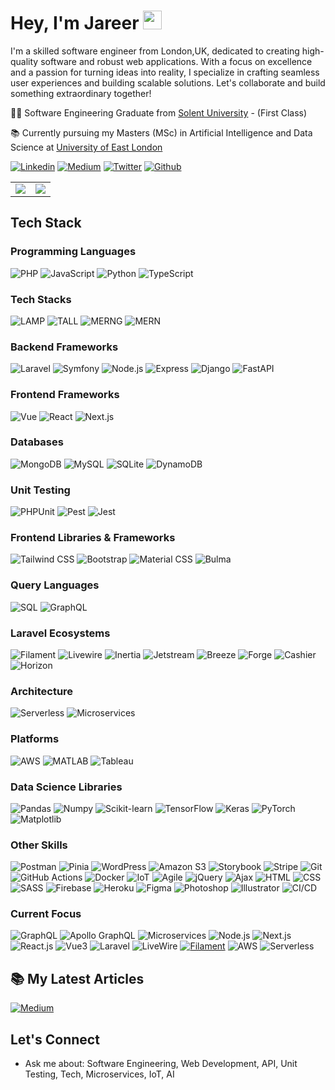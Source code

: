 # Hey, I'm Jareer <img src="https://media.giphy.com/media/QssGEmpkyEOhBCb7e1/giphy.gif" width="30">

I'm a skilled software engineer from London,UK, dedicated to creating high-quality software and robust web applications. With a focus on excellence and a passion for turning ideas into reality, I specialize in crafting seamless user experiences and building scalable solutions. Let's collaborate and build something extraordinary together!

👨‍🎓 Software Engineering Graduate from [Solent University](https://www.solent.ac.uk/courses/undergraduate/software-engineering-bsc) - (First Class)

📚 Currently pursuing my Masters (MSc) in Artificial Intelligence and Data Science at [University of East London](https://uel.ac.uk/postgraduate/courses/msc-ai-data-science)

<p>
  <a href="https://www.linkedin.com/in/jareer-zeenam/" target="_blank"><img alt="Linkedin" src="https://img.shields.io/badge/LinkedIn-0077B5?style=for-the-badge&logo=linkedin&logoColor=white"/></a>
  <a href="https://medium.com/@jareerzeenam" target="_blank"><img alt="Medium" src="https://img.shields.io/badge/Medium-12100E?style=for-the-badge&logo=medium&logoColor=white"/></a>
  <a href="https://twitter.com/Jareer28" target="_blank"><img alt="Twitter" src="https://img.shields.io/badge/twitter-%231DA1F2.svg?&style=for-the-badge&logo=twitter&logoColor=white"/></a>
  <a href="https://github.com/jareerzeenam" target="_blank"><img alt="Github" src="https://img.shields.io/badge/GitHub-%2312100E.svg?&style=for-the-badge&logo=Github&logoColor=white"/></a>
</p>

<table>
  <tr>
    <td>
      <img src="https://github-readme-stats.vercel.app/api/top-langs/?username=jareerzeenam&layout=compact&theme=github_dark&bg_color=0d1117&v=2&langs_count=10"/>
    </td>
    <td>
      <img src="https://github-readme-stats.vercel.app/api?username=jareerzeenam&rank_icon=github&show_icons=true&theme=github_dark&bg_color=0d1117&v=2&hide=issues&show=prs_merged,prs_merged_percentage"/>
    </td>
  </tr>
</table>


## Tech Stack
### Programming Languages
![PHP](https://img.shields.io/badge/-PHP-777BB4?style=flat&logo=php&logoColor=white)
![JavaScript](https://img.shields.io/badge/-JavaScript-F7DF1E?style=flat&logo=javascript&logoColor=black)
![Python](https://img.shields.io/badge/-Python-3776AB?style=flat&logo=python&logoColor=white)
![TypeScript](https://img.shields.io/badge/-TypeScript-007ACC?style=flat&logo=typescript&logoColor=white)


### Tech Stacks
![LAMP](https://img.shields.io/badge/-LAMP-FCC624?style=flat)
![TALL](https://img.shields.io/badge/-TALL-61DAFB?style=flat)
![MERNG](https://img.shields.io/badge/-MERNG-E10098?style=flat)
![MERN](https://img.shields.io/badge/-MERN-61DAFB?style=flat)


### Backend Frameworks
![Laravel](https://img.shields.io/badge/-Laravel-FF2D20?style=flat&logo=laravel&logoColor=white)
![Symfony](https://img.shields.io/badge/-Symfony-000000?style=flat&logo=symfony&logoColor=white)
![Node.js](https://img.shields.io/badge/-Node.js-339933?style=flat&logo=node.js&logoColor=white)
![Express](https://img.shields.io/badge/-Express-000000?style=flat&logo=express&logoColor=white)
![Django](https://img.shields.io/badge/-Django-092E20?style=flat&logo=django&logoColor=white)
![FastAPI](https://img.shields.io/badge/-FastAPI-009688?style=flat&logo=fastapi&logoColor=white)

### Frontend Frameworks
![Vue](https://img.shields.io/badge/-Vue-4FC08D?style=flat&logo=vue.js&logoColor=white)
![React](https://img.shields.io/badge/-React-61DAFB?style=flat&logo=react&logoColor=white)
![Next.js](https://img.shields.io/badge/-Next.js-000000?style=flat&logo=next.js&logoColor=white)

### Databases
![MongoDB](https://img.shields.io/badge/-MongoDB-47A248?style=flat&logo=mongodb&logoColor=white)
![MySQL](https://img.shields.io/badge/-MySQL-4479A1?style=flat&logo=mysql&logoColor=white)
![SQLite](https://img.shields.io/badge/-SQLite-003B57?style=flat&logo=sqlite&logoColor=white)
![DynamoDB](https://img.shields.io/badge/-DynamoDB-4053D6?style=flat&logo=amazon-dynamodb&logoColor=white)

### Unit Testing
![PHPUnit](https://img.shields.io/badge/-PHPUnit-777BB4?style=flat&logo=php&logoColor=white)
![Pest](https://img.shields.io/badge/-Pest-8A3391?style=flat&logo=pest&logoColor=white)
![Jest](https://img.shields.io/badge/-Jest-C21325?style=flat&logo=jest&logoColor=white)

### Frontend Libraries & Frameworks
![Tailwind CSS](https://img.shields.io/badge/-Tailwind_CSS-38B2AC?style=flat&logo=tailwind-css&logoColor=white)
![Bootstrap](https://img.shields.io/badge/-Bootstrap-7952B3?style=flat&logo=bootstrap&logoColor=white)
![Material CSS](https://img.shields.io/badge/-Material_CSS-2196F3?style=flat&logo=material-design&logoColor=white)
![Bulma](https://img.shields.io/badge/-Bulma-00D1B2?style=flat&logo=bulma&logoColor=white)

### Query Languages
![SQL](https://img.shields.io/badge/-SQL-4479A1?style=flat&logo=sql&logoColor=white)
![GraphQL](https://img.shields.io/badge/-GraphQL-E10098?style=flat&logo=graphql&logoColor=white)

### Laravel Ecosystems
![Filament](https://img.shields.io/badge/-Filament-FF9A00?style=flat&logo=laravel&logoColor=white)
![Livewire](https://img.shields.io/badge/-Livewire-FF1985?style=flat&logo=laravel&logoColor=white)
![Inertia](https://img.shields.io/badge/-Inertia-7952B3?style=flat&logo=laravel&logoColor=white)
![Jetstream](https://img.shields.io/badge/-Jetstream-8A3391?style=flat&logo=laravel&logoColor=white)
![Breeze](https://img.shields.io/badge/-Breeze-FEC111?style=flat&logo=laravel&logoColor=white)
![Forge](https://img.shields.io/badge/-Forge-0B996E?style=flat&logo=laravel&logoColor=white)
![Cashier](https://img.shields.io/badge/-Cashier-88CE02?style=flat&logo=laravel&logoColor=white)
![Horizon](https://img.shields.io/badge/-Horizon-844FBA?style=flat&logo=laravel&logoColor=white)

### Architecture
![Serverless](https://img.shields.io/badge/-Serverless-FD5750?style=flat&logo=serverless&logoColor=white)
![Microservices](https://img.shields.io/badge/-Microservices-47A248?style=flat&logo=microservices&logoColor=white)


### Platforms

![AWS](https://img.shields.io/badge/-AWS-232F3E?style=flat&logo=amazon-aws&logoColor=white)
![MATLAB](https://img.shields.io/badge/-MATLAB-0076A8?style=flat&logo=mathworks&logoColor=white)
![Tableau](https://img.shields.io/badge/-Tableau-0077B5?style=flat&logo=tableau&logoColor=white)

### Data Science Libraries

![Pandas](https://img.shields.io/badge/-Pandas-150458?style=flat&logo=pandas&logoColor=white)
![Numpy](https://img.shields.io/badge/-Numpy-013243?style=flat&logo=numpy&logoColor=white)
![Scikit-learn](https://img.shields.io/badge/-Scikit_learn-F7931E?style=flat&logo=scikit-learn&logoColor=white)
![TensorFlow](https://img.shields.io/badge/-TensorFlow-FF6F00?style=flat&logo=tensorflow&logoColor=white)
![Keras](https://img.shields.io/badge/-Keras-D00000?style=flat&logo=keras&logoColor=white)
![PyTorch](https://img.shields.io/badge/-PyTorch-EE4C2C?style=flat&logo=pytorch&logoColor=white)
![Matplotlib](https://img.shields.io/badge/-Matplotlib-11557C?style=flat&logo=matplotlib&logoColor=white)


### Other Skills
![Postman](https://img.shields.io/badge/-Postman-FF6C37?style=flat&logo=postman&logoColor=white)
![Pinia](https://img.shields.io/badge/-Pinia-FFCA28?style=flat&logo=pinapple&logoColor=white)
![WordPress](https://img.shields.io/badge/-WordPress-21759B?style=flat&logo=wordpress&logoColor=white)
![Amazon S3](https://img.shields.io/badge/-Amazon_S3-569A31?style=flat&logo=amazon-s3&logoColor=white)
![Storybook](https://img.shields.io/badge/-Storybook-FF4785?style=flat&logo=storybook&logoColor=white)
![Stripe](https://img.shields.io/badge/-Stripe-008CDD?style=flat&logo=stripe&logoColor=white)
![Git](https://img.shields.io/badge/-Git-F05032?style=flat&logo=git&logoColor=white)
![GitHub Actions](https://img.shields.io/badge/-Github_Actions-2088FF?style=flat-square&logo=github-actions&logoColor=white)
![Docker](https://img.shields.io/badge/-Docker-2496ED?style=flat&logo=docker&logoColor=white)
![IoT](https://img.shields.io/badge/-IoT-008080?style=flat&logo=internet-of-things&logoColor=white)
![Agile](https://img.shields.io/badge/-Agile-009FDA?style=flat&logo=agile&logoColor=white)
![jQuery](https://img.shields.io/badge/-jQuery-0769AD?style=flat&logo=jquery&logoColor=white)
![Ajax](https://img.shields.io/badge/-Ajax-0769AD?style=flat&logo=ajax&logoColor=white)
![HTML](https://img.shields.io/badge/-HTML-E34F26?style=flat&logo=html5&logoColor=white)
![CSS](https://img.shields.io/badge/-CSS-1572B6?style=flat&logo=css3&logoColor=white)
![SASS](https://img.shields.io/badge/-SASS-CC6699?style=flat&logo=sass&logoColor=white)
![Firebase](https://img.shields.io/badge/-Firebase-FFCA28?style=flat&logo=firebase&logoColor=white)
![Heroku](https://img.shields.io/badge/-Heroku-430098?style=flat&logo=heroku&logoColor=white)
![Figma](https://img.shields.io/badge/-Figma-F24E1E?style=flat&logo=figma&logoColor=white)
![Photoshop](https://img.shields.io/badge/-Photoshop-31A8FF?style=flat&logo=adobe-photoshop&logoColor=white)
![Illustrator](https://img.shields.io/badge/-Illustrator-FF9A00?style=flat&logo=adobe-illustrator&logoColor=white)
![CI/CD](https://img.shields.io/badge/-CI/CD-FFCA28?style=flat&logo=ci/cd&logoColor=white)

### Current Focus
![GraphQL](https://img.shields.io/badge/-GraphQL-E10098?style=flat&logo=graphql&logoColor=white)
![Apollo GraphQL](https://img.shields.io/badge/-Apollo_GraphQL-311C87?style=flat&logo=apollo-graphql&logoColor=white)
![Microservices](https://img.shields.io/badge/-Microservices-47A248?style=flat&logo=microservices&logoColor=white)
![Node.js](https://img.shields.io/badge/-Node.js-339933?style=flat&logo=node.js&logoColor=white)
![Next.js](https://img.shields.io/badge/-Next.js-000000?style=flat&logo=next.js&logoColor=white)
![React.js](https://img.shields.io/badge/-React.js-61DAFB?style=flat&logo=react&logoColor=white)
![Vue3](https://img.shields.io/badge/-Vue3-4FC08D?style=flat&logo=vue.js&logoColor=white)
![Laravel](https://img.shields.io/badge/-Laravel-FF2D20?style=flat&logo=laravel&logoColor=white)
![LiveWire](https://img.shields.io/badge/-LiveWire-FF1985?style=flat&logo=laravel&logoColor=white)
[![Filament](https://img.shields.io/badge/-Filament-FF9A00?style=flat&logo=laravel&logoColor=white)](/#!)
![AWS](https://img.shields.io/badge/-AWS-232F3E?style=flat&logo=amazon-aws&logoColor=white)
![Serverless](https://img.shields.io/badge/-Serverless-FD5750?style=flat&logo=serverless&logoColor=white)

## 📚 My Latest Articles

[![Medium](https://img.shields.io/badge/My_Medium_Articles-12100E?style=for-the-badge&logo=medium&logoColor=white)](https://medium.com/@jareerzeenam)


## Let's Connect
- Ask me about: Software Engineering, Web Development, API, Unit Testing, Tech, Microservices, IoT, AI

